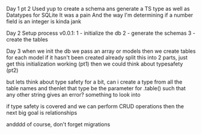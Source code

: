 Day 1 pt 2
Used yup to create a schema ans generate a TS type as well as Datatypes for SQLite
It was a pain
And the way I'm determining if a number field is an integer is kinda jank


Day 2
Setup process v0.0.1:
1 - initialize the db
2 - generate the schemas
3 - create the tables


Day 3
when we init the db we pass an array or models
then we create tables for each model if it hasn't been created already
split this into 2 parts, just get this initialization working (pt1) then we could think about typesafety (pt2)

but lets think about type safety for a bit, can i create a type from all the table names and thenlet that type be the parameter for .table()
such that any other string gives an error? something to look into 

if type safety is covered and we can perform CRUD operations then the next big goal is relationships

andddd of course, don't forget migrations